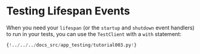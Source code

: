 # Testing Lifespan Events

When you need your `lifespan` (or the `startup` and `shutdown` event handlers) to run in your tests, you can use the `TestClient` with a `with` statement:

```Python hl_lines="9-13  24-28"
{!../../../docs_src/app_testing/tutorial003.py!}
```
